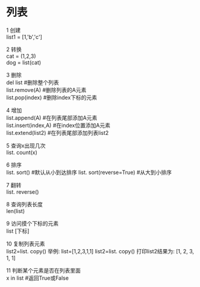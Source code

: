 # 列表
1 创建  
list1 = [1,'b','c']

2 转换  
cat = (1,2,3)  
dog = list(cat)  

3 删除  
del list #删除整个列表  
list.remove(A) #删除列表的A元素  
list.pop(index) #删除index下标的元素  

4 增加  
list.append(A) #在列表尾部添加A元素  
list.insert(index,A) #在index位置添加A元素  
list.extend(list2) #在列表尾部添加列表list2  

5 查询x出现几次  
list. count(x)  

6 排序  
list. sort() #默认从小到达排序
list. sort(reverse=True) #从大到小排序  

7 翻转  
list. reverse()  

8 查询列表长度  
len(list)  

9 访问摸个下标的元素  
list [下标]  

10 复制列表元素  
list2=list. copy()
举例:
list=[1,2,3,1,1]
list2=list. copy()
打印list2结果为: [1, 2, 3, 1, 1]  

11 判断某个元素是否在列表里面  
x in list #返回True或False

